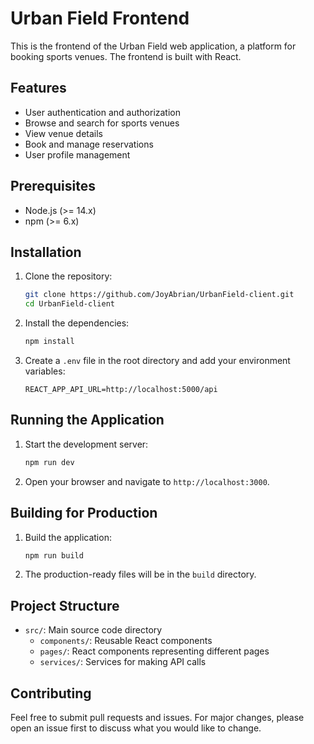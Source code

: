 # Urban Field Frontend

This is the frontend of the Urban Field web application, a platform for booking sports venues. The frontend is built with React.

## Features

- User authentication and authorization
- Browse and search for sports venues
- View venue details
- Book and manage reservations
- User profile management

## Prerequisites

- Node.js (>= 14.x)
- npm (>= 6.x)

## Installation

1. Clone the repository:
    ```sh
    git clone https://github.com/JoyAbrian/UrbanField-client.git
    cd UrbanField-client
    ```

2. Install the dependencies:
    ```sh
    npm install
    ```

3. Create a `.env` file in the root directory and add your environment variables:
    ```env
    REACT_APP_API_URL=http://localhost:5000/api
    ```

## Running the Application

1. Start the development server:
    ```sh
    npm run dev
    ```

2. Open your browser and navigate to `http://localhost:3000`.

## Building for Production

1. Build the application:
    ```sh
    npm run build
    ```

2. The production-ready files will be in the `build` directory.

## Project Structure

- `src/`: Main source code directory
  - `components/`: Reusable React components
  - `pages/`: React components representing different pages
  - `services/`: Services for making API calls

## Contributing

Feel free to submit pull requests and issues. For major changes, please open an issue first to discuss what you would like to change.
